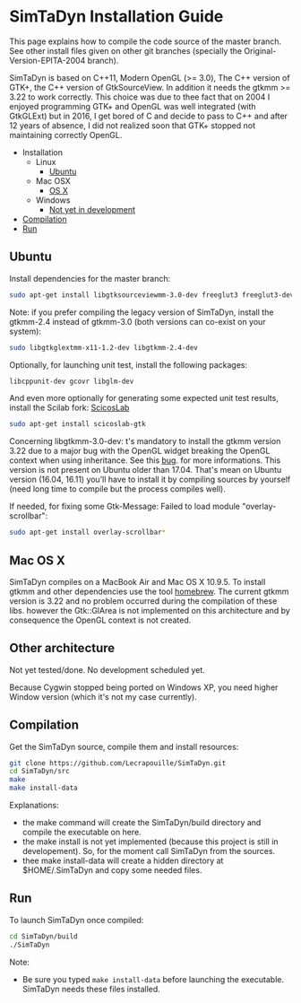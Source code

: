 # SimTaDyn Installation Guide

This page explains how to compile the code source of the master branch. See other install files given on other git branches (specially the Original-Version-EPITA-2004 branch).

SimTaDyn is based on C++11, Modern OpenGL (>= 3.0), The C++ version of GTK+, the C++ version of GtkSourceView. In addition it needs the gtkmm >= 3.22 to work correctly. This choice was due to thee fact that on 2004 I enjoyed programming GTK+ and OpenGL was well integrated (with GtkGLExt) but in 2016, I get bored of C and decide to pass to C++ and after 12 years of absence, I did not realized soon that GTK+ stopped not maintaining correctly OpenGL.

- Installation
  - Linux
    - [Ubuntu](#ubuntu)
  - Mac OSX
    - [OS X](#os-x)
  - Windows
    - [Not yet in development](#other-architecture)
- [Compilation](#compilation)
- [Run](#run)

## Ubuntu

Install dependencies for the master branch:
```sh
sudo apt-get install libgtksourceviewmm-3.0-dev freeglut3 freeglut3-dev mesa-common-dev libglu1-mesa-dev libglew-dev libglfw3-dev libdw-dev libsoil-dev
```

Note: if you prefer compiling the legacy version of SimTaDyn, install the gtkmm-2.4 instead of gtkmm-3.0 (both versions can co-exist on your system):
```sh
sudo libgtkglextmm-x11-1.2-dev libgtkmm-2.4-dev
```

Optionally, for launching unit test, install the following packages:
```sh
libcppunit-dev gcovr libglm-dev
```

And even more optionally for generating some expected unit test results, install the Scilab fork: [ScicosLab](http://www.scicoslab.org/)
```sh
sudo apt-get install scicoslab-gtk
```

Concerning libgtkmm-3.0-dev: t's mandatory to install the gtkmm version 3.22 due to a major bug with the OpenGL widget breaking the OpenGL context when using inheritance. See this [bug](https://github.com/Lecrapouille/SimTaDyn/blob/master/doc/Bugs.md). for more informations. This version is not present on Ubuntu older than 17.04. That's mean on Ubuntu version (16.04, 16.11) you’ll have to install it by compiling sources by yourself (need long time to compile but the process compiles well).

If needed, for fixing some Gtk-Message: Failed to load module "overlay-scrollbar":
```sh
sudo apt-get install overlay-scrollbar*
```

## Mac OS X

SimTaDyn compiles on a MacBook Air and Mac OS X 10.9.5. To install gtkmm and other dependencies use the tool [homebrew](https://brew.sh/index_fr.html). The current gtkmm version is 3.22 and no problem occurred during the compilation of these libs. however the Gtk::GlArea is not implemented on this architecture and by consequence the OpenGL context is not created.

## Other architecture

Not yet tested/done. No development scheduled yet.

Because Cygwin stopped being ported on Windows XP, you need higher Window version (which it's not my case currently).

## Compilation

Get the SimTaDyn source, compile them and install resources:
```sh
git clone https://github.com/Lecrapouille/SimTaDyn.git
cd SimTaDyn/src
make
make install-data
```

Explanations:
* the make command will create the SimTaDyn/build directory and compile the executable on here.
* the make install is not yet implemented (because this project is still in developement). So, for the moment call SimTaDyn from the sources.
* thee make install-data will create a hidden directory at $HOME/.SimTaDyn and copy some needed files.

## Run

To launch SimTaDyn once compiled:
```sh
cd SimTaDyn/build
./SimTaDyn
```

Note:
* Be sure you typed ``make install-data`` before launching the executable. SimTaDyn needs these files installed.
